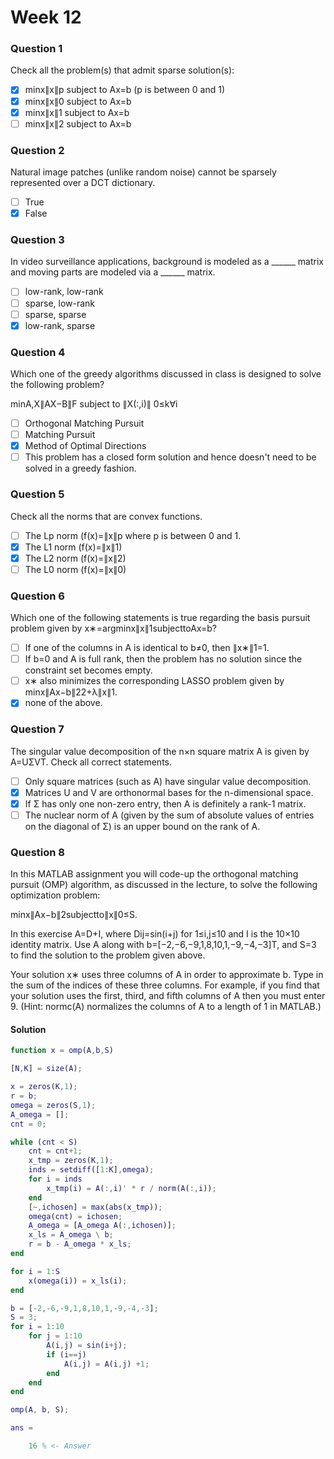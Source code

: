 # Week 12

### Question 1

Check all the problem(s) that admit sparse solution(s):

- [x] minx∥x∥p subject to Ax=b (p is between 0 and 1)
- [x] minx∥x∥0 subject to Ax=b
- [x] minx∥x∥1 subject to Ax=b
- [ ] minx∥x∥2 subject to Ax=b

### Question 2

Natural image patches (unlike random noise) cannot be sparsely represented over a DCT dictionary.

- [ ] True
- [x] False

### Question 3

In video surveillance applications, background is modeled as a ______ matrix and moving parts are modeled via a ______ matrix.

- [ ] low-rank, low-rank
- [ ] sparse, low-rank
- [ ] sparse, sparse
- [x] low-rank, sparse

### Question 4

Which one of the greedy algorithms discussed in class is designed to solve the following problem?

minA,X∥AX−B∥F subject to ∥X(:,i)∥ 0≤k∀i

- [ ] Orthogonal Matching Pursuit
- [ ] Matching Pursuit
- [x] Method of Optimal Directions
- [ ] This problem has a closed form solution and hence doesn't need to be solved in a greedy fashion.

### Question 5
 
Check all the norms that are convex functions.

- [ ] The Lp norm (f(x)=∥x∥p where p is between 0 and 1.
- [x] The L1 norm (f(x)=∥x∥1)
- [x] The L2 norm (f(x)=∥x∥2)
- [ ] The L0 norm (f(x)=∥x∥0)

### Question 6

Which one of the following statements is true regarding the basis pursuit problem given by x∗=argminx∥x∥1subjecttoAx=b?

- [ ] If one of the columns in A is identical to b≠0, then ∥x∗∥1=1.
- [ ] If b=0 and A is full rank, then the problem has no solution since the constraint set becomes empty.
- [ ] x∗ also minimizes the corresponding LASSO problem given by minx∥Ax−b∥22+λ∥x∥1.
- [x] none of the above.

### Question 7

The singular value decomposition of the n×n square matrix A is given by A=UΣVT. Check all correct statements.

- [ ] Only square matrices (such as A) have singular value decomposition.
- [x] Matrices U and V are orthonormal bases for the n-dimensional space.
- [x] If Σ has only one non-zero entry, then A is definitely a rank-1 matrix.
- [ ] The nuclear norm of A (given by the sum of absolute values of entries on the diagonal of Σ) is an upper bound on the rank of A.

### Question 8

In this MATLAB assignment you will code-up the orthogonal matching pursuit (OMP) algorithm, as discussed in the lecture, to solve the following optimization problem:

minx∥Ax−b∥2subjectto∥x∥0≤S.

In this exercise A=D+I, where Dij=sin(i+j) for 1≤i,j≤10 and I is the 10×10 identity matrix. Use A along with b=[−2,−6,−9,1,8,10,1,−9,−4,−3]T, and S=3 to find the solution to the problem given above.

Your solution x∗ uses three columns of A in order to approximate b. Type in the sum of the indices of these three columns. For example, if you find that your solution uses the first, third, and fifth columns of A then you must enter 9. (Hint: normc(A) normalizes the columns of A to a length of 1 in MATLAB.)

#### Solution

```matlab
function x = omp(A,b,S)

[N,K] = size(A);

x = zeros(K,1);      
r = b;               
omega = zeros(S,1);
A_omega = [];
cnt = 0;

while (cnt < S)
    cnt = cnt+1;
    x_tmp = zeros(K,1);
    inds = setdiff([1:K],omega);
    for i = inds
        x_tmp(i) = A(:,i)' * r / norm(A(:,i));
    end
    [~,ichosen] = max(abs(x_tmp));
    omega(cnt) = ichosen;
    A_omega = [A_omega A(:,ichosen)];
    x_ls = A_omega \ b;
    r = b - A_omega * x_ls;
end

for i = 1:S
    x(omega(i)) = x_ls(i);
end

b = [-2,-6,-9,1,8,10,1,-9,-4,-3];
S = 3;
for i = 1:10
	for j = 1:10
		A(i,j) = sin(i+j);
		if (i==j)
			A(i,j) = A(i,j) +1;
		end
	end
end

omp(A, b, S);

ans =

    16 % <- Answer
```
